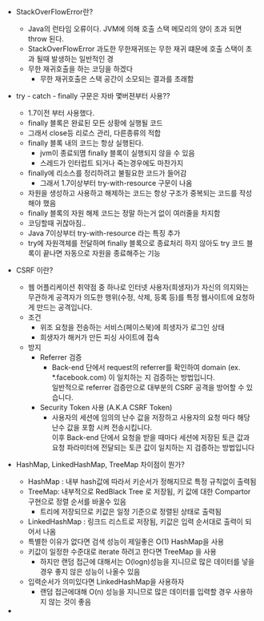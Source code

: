 - StackOverFlowError란?
    - Java의 런타임 오류이다. JVM에 의해 호출 스택 메모리의 양이 초과 되면 throw 된다.
    - StackOverFlowError 과도한 무한재귀또는 무한 재귀 떄문에 호출 스택이 초과 될때 발생하는 일반적인 경
    - 무한 재귀호출을 하는 코딩을 하겠다
        - 무한 재귀호출은 스택 공간이 소모되는 결과를 초래함

- try - catch - finally 구문은 자바 몇버젼부터 사용??
    - 1.7이전 부터 사용했다.
    - finally 블록은 완료된 모든 상황에 실행될 코드
    - 그래서 close등 리로스 관리, 다른종류의 적합
    - finally 블록 내의 코드는 항상 실행된다.
        - jvm이 종료되몀 finally 블록이  실행되지 않을 수 있음
        - 스레드가 인터럽트 되거나 죽는경우에도 마찬가지
    - finally에 리소스를 정리하려고 불필요한 코드가 들어감 
        - 그래서 1.7이상부터 try-with-resource 구문이 나옴
    - 자원을 생성하고 사용하고 해제하는 코드는 항상 구조가 중복되는 코드를 작성해야 했음
    - finally 블록의 자원 해제 코드는 정말 하는거 없이 여러줄을 차지함
    - 코딩할때 귀찮아짐.. 
    - Java 7이상부터 try-with-resource 라는 특징 추가
    - try에 자원객체를 전달하며 finally 블록으로 종료처리 하지 않아도 try 코드 블록이 끝나면 자동으로 자원을 종료해주는 기능

- CSRF 이란? 
    - 웹 어플리케이션 취약점 중 하나로 인터넷 사용자(희생자)가 자신의 의지와는 무관하게 공격자가 의도한 행위(수정, 삭제, 등록 등)를 특정 웹사이트에 요청하게 만드는 공격입니다.
    - 조건
        - 위조 요청을 전송하는 서비스(페이스북)에 희생자가 로그인 상태
        - 희생자가 해커가 만든 피싱 사이트에 접속
    - 방지
        - Referrer 검증
            - Back-end 단에서 request의 referrer를 확인하여 domain (ex. *.facebook.com) 이 일치하는 지 검증하는 방법입니다.  
              일반적으로 referrer 검증만으로 대부분의 CSRF 공격을 방어할 수 있습니다.
        - Security Token 사용 (A.K.A CSRF Token)
            - 사용자의 세션에 임의의 난수 값을 저장하고 사용자의 요청 마다 해당 난수 값을 포함 시켜 전송시킵니다.   
                이후 Back-end 단에서 요청을 받을 때마다 세션에 저장된 토큰 값과 요청 파라미터에 전달되는 토큰 값이 일치하는 지 검증하는 방법입니다

- HashMap, LinkedHashMap, TreeMap 차이점이 뭔가?
    - HashMap : 내부 hash값에 따라서 키순서가 정해지므로 특정 규칙없이 출력됨
    - TreeMap: 내부적으로 RedBlack Tree 로 저장됨, 키 값에 대한 Compartor 구현으로 정렬 순서를 바꿀수 있음
        - 트리에 저장되므로 키값은 일정 기준으로 정렬된 상태로 출력됨
    - LinkedHashMap : 링크드 리스트로 저장됨, 키값은 입력 순서대로 출력이 되어서 나옴
    - 특별한 이유가 없다면 검색 성능이 제일좋은 O(1) HashMap을 사용
    - 키값이 일정한 수준대로 iterate 하려고 한다면 TreeMap 을 사용
        - 하지만 랜덤 접근에 대해서는 O(logn)성능을 지니므로 많은 데이터를 넣을 경우 좋지 않은 성능이 나올수 있음
    - 입력순서가 의미있다면 LinkedHashMap을 사용하자
        - 랜덤 접근에대해 O(n) 성능을 지니므로 많은 데이터를 입력할 경우 사용하지 않는 것이 좋음

- 